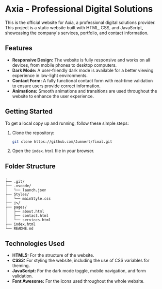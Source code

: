 # Axia - Professional Digital Solutions

This is the official website for Axia, a professional digital solutions provider. This project is a static website built with HTML, CSS, and JavaScript, showcasing the company's services, portfolio, and contact information.

## Features

*   **Responsive Design:** The website is fully responsive and works on all devices, from mobile phones to desktop computers.
*   **Dark Mode:** A user-friendly dark mode is available for a better viewing experience in low-light environments.
*   **Contact Form:** A fully functional contact form with real-time validation to ensure users provide correct information.
*   **Animations:** Smooth animations and transitions are used throughout the website to enhance the user experience.

## Getting Started

To get a local copy up and running, follow these simple steps:

1.  Clone the repository:
    ```sh
    git clone https://github.com/Jumnert/final.git
    ```
2.  Open the `index.html` file in your browser.

## Folder Structure

```
.
├── .git/
├── .vscode/
│   └── launch.json
├── Styles/
│   └── mainStyle.css
├── js/
├── pages/
│   ├── about.html
│   ├── contact.html
│   └── services.html
├── index.html
└── README.md
```

## Technologies Used

*   **HTML5:** For the structure of the website.
*   **CSS3:** For styling the website, including the use of CSS variables for theming.
*   **JavaScript:** For the dark mode toggle, mobile navigation, and form validation.
*   **Font Awesome:** For the icons used throughout the whole website.
